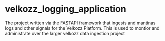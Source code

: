 # velkozz_logging_application
The project written via the FASTAPI framework that ingests and mantinas logs and other signals for the Velkozz Platform. This is used to montior and administrate over the larger velkozz data ingestion project
